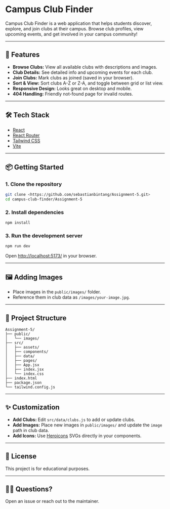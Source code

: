# Campus Club Finder

Campus Club Finder is a web application that helps students discover, explore, and join clubs at their campus. Browse club profiles, view upcoming events, and get involved in your campus community!

---

## 🚀 Features

- **Browse Clubs:** View all available clubs with descriptions and images.
- **Club Details:** See detailed info and upcoming events for each club.
- **Join Clubs:** Mark clubs as joined (saved in your browser).
- **Sort & View:** Sort clubs A-Z or Z-A, and toggle between grid or list view.
- **Responsive Design:** Looks great on desktop and mobile.
- **404 Handling:** Friendly not-found page for invalid routes.

---

## 🛠️ Tech Stack

- [React](https://react.dev/)
- [React Router](https://reactrouter.com/)
- [Tailwind CSS](https://tailwindcss.com/)
- [Vite](https://vitejs.dev/)

---

## 📦 Getting Started

### 1. **Clone the repository**

```bash
git clone <https://github.com/sebastianbintang/Assignment-5.git>
cd campus-club-finder/Assignment-5
```

### 2. **Install dependencies**

```bash
npm install
```

### 3. **Run the development server**

```bash
npm run dev
```

Open [http://localhost:5173/](http://localhost:5173/) in your browser.

---

## 🖼️ Adding Images

- Place images in the `public/images/` folder.
- Reference them in club data as `/images/your-image.jpg`.

---

## 📁 Project Structure

```
Assignment-5/
├── public/
│   └── images/
├── src/
│   ├── assets/
│   ├── components/
│   ├── data/
│   ├── pages/
│   ├── App.jsx
│   ├── index.jsx
│   └── index.css
├── index.html
├── package.json
└── tailwind.config.js
```

---

## ✨ Customization

- **Add Clubs:** Edit `src/data/clubs.js` to add or update clubs.
- **Add Images:** Place new images in `public/images/` and update the `image` path in club data.
- **Add Icons:** Use [Heroicons](https://heroicons.com/) SVGs directly in your components.

---

## 📄 License

This project is for educational purposes.

---

## 🙋‍♂️ Questions?

Open an issue or reach out to the maintainer.